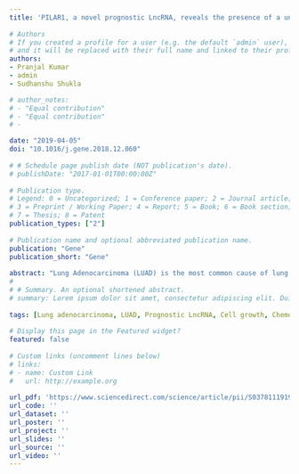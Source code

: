 ```yaml
---
title: 'PILAR1, a novel prognostic LncRNA, reveals the presence of a unique subtype of lung adenocarcinoma patients with KEAP1 mutations'
    
# Authors
# If you created a profile for a user (e.g. the default `admin` user), write the username (folder name) here 
# and it will be replaced with their full name and linked to their profile.
authors:
- Pranjal Kumar 
- admin
- Sudhanshu Shukla 

# author_notes:
# - "Equal contribution"
# - "Equal contribution"
# -

date: "2019-04-05"
doi: "10.1016/j.gene.2018.12.060"
    
# # Schedule page publish date (NOT publication's date).
# publishDate: "2017-01-01T00:00:00Z"
    
# Publication type.
# Legend: 0 = Uncategorized; 1 = Conference paper; 2 = Journal article;
# 3 = Preprint / Working Paper; 4 = Report; 5 = Book; 6 = Book section;
# 7 = Thesis; 8 = Patent
publication_types: ["2"]
    
# Publication name and optional abbreviated publication name.
publication: "Gene"
publication_short: "Gene"
    
abstract: "Lung Adenocarcinoma (LUAD) is the most common cause of lung cancer-related deaths. Long non-coding RNAs (LncRNAs) play an essential role in cancer development and progression. In this study, we identified PILAR1, a prognostic and overexpressed LncRNA, using multiple independent datasets of LUAD patients. Higher expression of PILAR1 was associated with survival in Dhanasekaran et al. (HR = 2.29, p-value = 0.017), TCGA (HR = 1.51, p-value = 0.017) and KM plotter (HR = 2.67, p-value $\\le$ 0.0001) cohorts. Mutational landscape of LUAD showed that KEAP1 mutation was exclusively present in PILAR1 expressing samples. Further, knockdown of PILAR1 significantly inhibited cell proliferation, colony formation and migration of A549 cells. Importantly, inhibition of PILAR1 made the A549 cells more sensitive to etoposide. Furthermore, pathway analysis using differentially expressed genes in PILAR1 knockdown cells compared to control cells identified enrichment of DNA repair genes suggesting towards the mechanism of PILAR1 mediated etoposide sensitivity. Taken together, we identified a prognostically robust LncRNA, PILAR1, which also regulates cell growth in lung cancer cells. PILAR1 expression identified a novel subtype of LUAD patients with the exclusive KEAP1 mutation."
#     
# # Summary. An optional shortened abstract.
# summary: Lorem ipsum dolor sit amet, consectetur adipiscing elit. Duis posuere tellus ac convallis placerat. Proin tincidunt magna sed ex sollicitudin condimentum.
    
tags: [Lung adenocarcinoma, LUAD, Prognostic LncRNA, Cell growth, Chemosensitivity, Immune cells]
    
# Display this page in the Featured widget?
featured: false
    
# Custom links (uncomment lines below)
# links:
# - name: Custom Link
#   url: http://example.org
    
url_pdf: 'https://www.sciencedirect.com/science/article/pii/S0378111919300149'
url_code: ''
url_dataset: ''
url_poster: ''
url_project: ''
url_slides: ''
url_source: ''
url_video: ''
---
```

